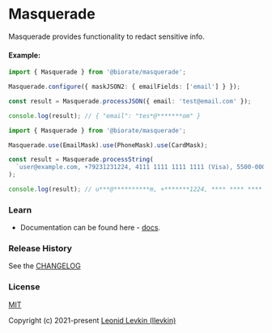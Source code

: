 # Masquerade

Masquerade provides functionality to redact sensitive info.

#### Example:

```ts
import { Masquerade } from '@biorate/masquerade';

Masquerade.configure({ maskJSON2: { emailFields: ['email'] } });

const result = Masquerade.processJSON({ email: 'test@email.com' });

console.log(result); // { "email": "tes*@*******om" }
```

```ts
import { Masquerade } from '@biorate/masquerade';

Masquerade.use(EmailMask).use(PhoneMask).use(CardMask);

const result = Masquerade.processString(
  `user@example.com, +79231231224, 4111 1111 1111 1111 (Visa), 5500-0000-0000-0004 (MC)`,
);

console.log(result); // u***@**********m, +*******1224, **** **** **** 1111 (Visa), ****-****-****-0004 (MC)
```

### Learn

- Documentation can be found here - [docs](https://biorate.github.io/core/modules/masquerade.html).

### Release History

See the [CHANGELOG](https://github.com/biorate/core/blob/master/packages/%40biorate/masquerade/CHANGELOG.md)

### License

[MIT](https://github.com/biorate/core/blob/master/packages/%40biorate/masquerade/LICENSE)

Copyright (c) 2021-present [Leonid Levkin (llevkin)](mailto:llevkin@yandex.ru)

